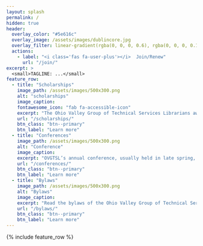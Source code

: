 ```yaml
---
layout: splash
permalink: /
hidden: true
header:
  overlay_color: "#5e616c"
  overlay_image: /assets/images/dublincore.jpg
  overlay_filter: linear-gradient(rgba(0, 0, 0, 0.6), rgba(0, 0, 0, 0.1))
  actions:
    - label: "<i class='fas fa-user-plus'></i>  Join/Renew"
      url: "/join/"
excerpt: >
  <small>TAGLINE: ...</small>
feature_row:
  - title: "Scholarships"
    image_path: /assets/images/500x300.png
    alt: "scholarships"
    image_caption:
    fontawesome_icon: "fab fa-accessible-icon"
    excerpt: "The Ohio Valley Group of Technical Services Librarians awards three scholarships every year to attend the organization’s annual conference."
    url: "/scholarships/"
    btn_class: "btn--primary"
    btn_label: "Learn more"
  - title: "Conferences"
    image_path: /assets/images/500x300.png
    alt: "Conference"
    image_caption:
    excerpt: "OVGTSL’s annual conference, usually held in late spring, rotates among Indiana, Ohio and Kentucky on a regular basis."
    url: "/conferences/"
    btn_class: "btn--primary"
    btn_label: "Learn more"
  - title: "Bylaws"
    image_path: /assets/images/500x300.png
    alt: "Bylaws"
    image_caption:
    excerpt: "Read the bylaws of the Ohio Valley Group of Technical Services Librarians."
    url: "/bylaws/"
    btn_class: "btn--primary"
    btn_label: "Learn more"      
---
```


{% include feature_row %}
